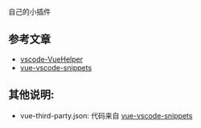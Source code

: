 自己的小插件

## 参考文章
- [vscode-VueHelper](https://github.com/OYsun/vscode-VueHelper)
- [vue-vscode-snippets](https://github.com/sdras/vue-vscode-snippets)

## 其他说明:
- vue-third-party.json: 代码来自 [vue-vscode-snippets](https://github.com/sdras/vue-vscode-snippets)